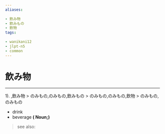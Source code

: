 ```yaml
---
aliases:
    
- 飲み物
- 飲みもの
- 飲物
tags:
    
- wanikani12
- jlpt-n5
- common
---
```


# 飲み物
---
1).
,飲み物 > のみもの,のみもの,飲みもの > のみもの,のみもの,飲物 > のみもの,のみもの

- drink
- beverage
**( Noun;)**
> see also: 
            